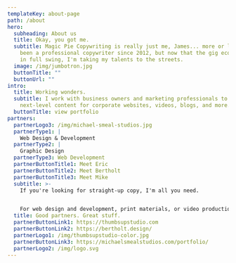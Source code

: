 ```yaml
---
templateKey: about-page
path: /about
hero:
  subheading: About us
  title: Okay, you got me.
  subtitle: Magic Pie Copywriting is really just me, James... more or less. I've
    been a professional copywriter since 2012, but now that the gig economy is
    in full swing, I'm taking my talents to the streets.
  image: /img/jumbotron.jpg
  buttonTitle: ""
  buttonUrl: ""
intro:
  title: Working wonders.
  subtitle: I work with business owners and marketing professionals to create
    next-level content for corporate websites, videos, blogs, and more.
  buttonTitle: view portfolio
partners:
  partnerLogo3: /img/michael-smeal-studios.jpg
  partnerType1: |
    Web Design & Development
  partnerType2: |
    Graphic Design
  partnerType3: Web Development
  partnerButtonTitle1: Meet Eric
  partnerButtonTitle2: Meet Bertholt
  partnerButtonTitle3: Meet Mike
  subtitle: >-
    If you're looking for straight-up copy, I'm all you need.


    For web design and development, print materials, or video production—let me introduce you to the rest of the team.
  title: Good partners. Great stuff.
  partnerButtonLink1: https://thumbsupstudio.com
  partnerButtonLink2: https://bertholt.design/
  partnerLogo1: /img/thumbsupstudio-color.jpg
  partnerButtonLink3: https://michaelsmealstudios.com/portfolio/
  partnerLogo2: /img/logo.svg
---
```

